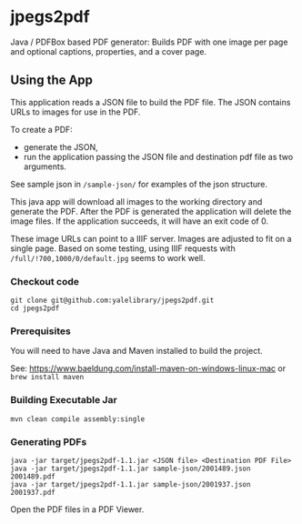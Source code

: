 # jpegs2pdf
Java / PDFBox based PDF generator: Builds PDF with one image per page and optional captions, properties, and a cover page.

## Using the App
This application reads a JSON file to build the PDF file.  The JSON contains URLs to images for use in the PDF.

To create a PDF:
- generate the JSON,  
- run the application passing the JSON file and destination pdf file as two arguments.  

See sample json in `/sample-json/` for examples of the json structure.

This java app will download all images to the working directory and generate the PDF. 
After the PDF is generated the application will delete the image files.  If the application succeeds, it will have
an exit code of 0.
 
These image URLs can point to a IIIF server.  Images are adjusted to fit on a single page.
Based on some testing, using IIIF requests with `/full/!700,1000/0/default.jpg` seems to work well.

### Checkout code
```
git clone git@github.com:yalelibrary/jpegs2pdf.git
cd jpegs2pdf
```

### Prerequisites
You will need to have Java and Maven installed to build the project.

See: https://www.baeldung.com/install-maven-on-windows-linux-mac or `brew install maven`

### Building Executable Jar

```
mvn clean compile assembly:single
```

### Generating PDFs
```
java -jar target/jpegs2pdf-1.1.jar <JSON file> <Destination PDF File>
java -jar target/jpegs2pdf-1.1.jar sample-json/2001489.json 2001489.pdf
java -jar target/jpegs2pdf-1.1.jar sample-json/2001937.json 2001937.pdf
```
Open the PDF files in a PDF Viewer.